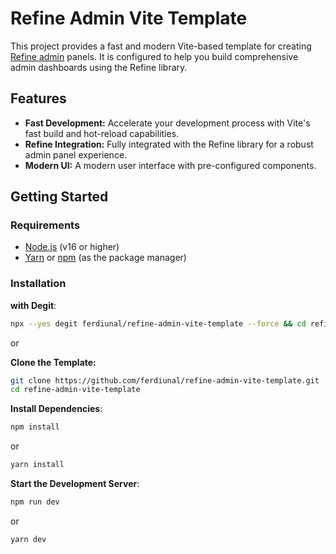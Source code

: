 # Refine Admin Vite Template

This project provides a fast and modern Vite-based template for creating [Refine admin](https://github.com/ferdiunal/refine-admin) panels. It is configured to help you build comprehensive admin dashboards using the Refine library.

## Features

- **Fast Development:** Accelerate your development process with Vite's fast build and hot-reload capabilities.
- **Refine Integration:** Fully integrated with the Refine library for a robust admin panel experience.
- **Modern UI:** A modern user interface with pre-configured components.

## Getting Started

### Requirements

- [Node.js](https://nodejs.org/) (v16 or higher)
- [Yarn](https://yarnpkg.com/) or [npm](https://www.npmjs.com/) (as the package manager)

### Installation

**with Degit**:

```bash
npx --yes degit ferdiunal/refine-admin-vite-template --force && cd refine-admin-vite-template && npm install && npm run dev
```
or

**Clone the Template:**
```bash
git clone https://github.com/ferdiunal/refine-admin-vite-template.git
cd refine-admin-vite-template
```
**Install Dependencies**:

```bash
npm install
```
or
```bash
yarn install
```
**Start the Development Server**:
```bash
npm run dev
```
or
```bash
yarn dev
```
